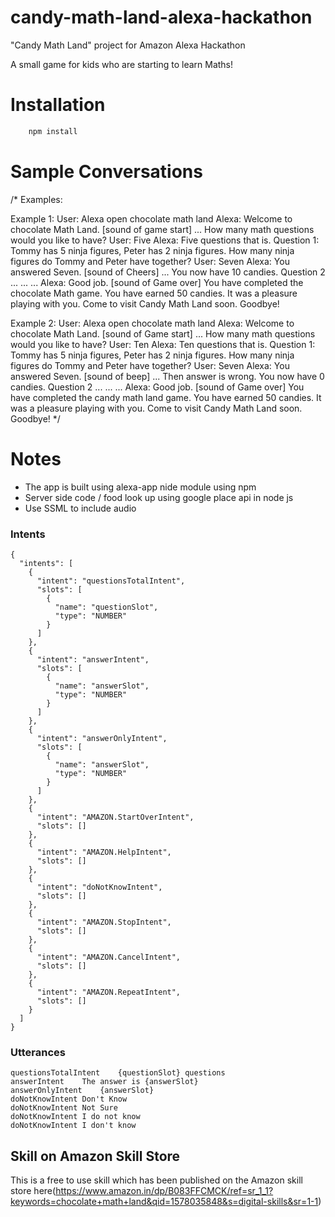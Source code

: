 # candy-math-land-alexa-hackathon
"Candy Math Land" project for Amazon Alexa Hackathon

A small game for kids who are starting to learn Maths!

# Installation

```bash
	npm install
```

# Sample Conversations
>
/*
Examples:

 Example 1:
 User: Alexa open chocolate math land
 Alexa: Welcome to chocolate Math Land. [sound of game start] ... How many math questions would you like to have?
 User: Five
 Alexa: Five questions that is. Question 1: Tommy has 5 ninja figures, Peter has 2 ninja figures. How many ninja figures do Tommy and Peter have together?
 User: Seven
 Alexa: You answered Seven. [sound of Cheers] ... You now have 10 candies. Question 2 ...
 ...
 ...
 Alexa: Good job. [sound of Game over] You have completed the chocolate Math game.  You have earned 50 candies. It was a pleasure playing with you. Come to visit Candy Math Land soon. Goodbye!


 Example 2:
 User: Alexa open chocolate math land
 Alexa: Welcome to chocolate Math Land. [sound of Game start] ... How many math questions would you like to have?
 User: Ten
 Alexa: Ten questions that is. Question 1: Tommy has 5 ninja figures, Peter has 2 ninja figures. How many ninja figures do Tommy and Peter have together?
 User: Seven
 Alexa: You answered Seven. [sound of beep] ... Then answer is wrong. You now have 0 candies. Question 2 ...
 ...
 ...
 Alexa: Good job. [sound of Game over] You have completed the candy math land game.  You have earned 50 candies. It was a pleasure playing with you. Come to visit Candy Math Land soon. Goodbye!
*/

# Notes

- The app is built using alexa-app nide module using npm
- Server side code / food look up using google place api in node js
- Use SSML to include audio

### Intents
```
{
  "intents": [
    {
      "intent": "questionsTotalIntent",
      "slots": [
        {
          "name": "questionSlot",
          "type": "NUMBER"
        }
      ]
    },
    {
      "intent": "answerIntent",
      "slots": [
        {
          "name": "answerSlot",
          "type": "NUMBER"
        }
      ]
    },
    {
      "intent": "answerOnlyIntent",
      "slots": [
        {
          "name": "answerSlot",
          "type": "NUMBER"
        }
      ]
    },
    {
      "intent": "AMAZON.StartOverIntent",
      "slots": []
    },
    {
      "intent": "AMAZON.HelpIntent",
      "slots": []
    },
    {
      "intent": "doNotKnowIntent",
      "slots": []
    },
    {
      "intent": "AMAZON.StopIntent",
      "slots": []
    },
    {
      "intent": "AMAZON.CancelIntent",
      "slots": []
    },
    {
      "intent": "AMAZON.RepeatIntent",
      "slots": []
    }
  ]
}
```

### Utterances

```
questionsTotalIntent	{questionSlot} questions
answerIntent	The answer is {answerSlot}
answerOnlyIntent	{answerSlot}
doNotKnowIntent	Don't Know
doNotKnowIntent	Not Sure
doNotKnowIntent	I do not know
doNotKnowIntent	I don't know
```

## Skill on Amazon Skill Store

This is a free to use skill which has been published on the Amazon skill store here(https://www.amazon.in/dp/B083FFCMCK/ref=sr_1_1?keywords=chocolate+math+land&qid=1578035848&s=digital-skills&sr=1-1)
